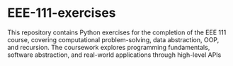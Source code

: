 # EEE-111-exercises
This repository contains Python exercises for the completion of the EEE 111 course, covering computational problem-solving, data abstraction, OOP, and recursion. The coursework explores programming fundamentals, software abstraction, and real-world applications through high-level APIs
